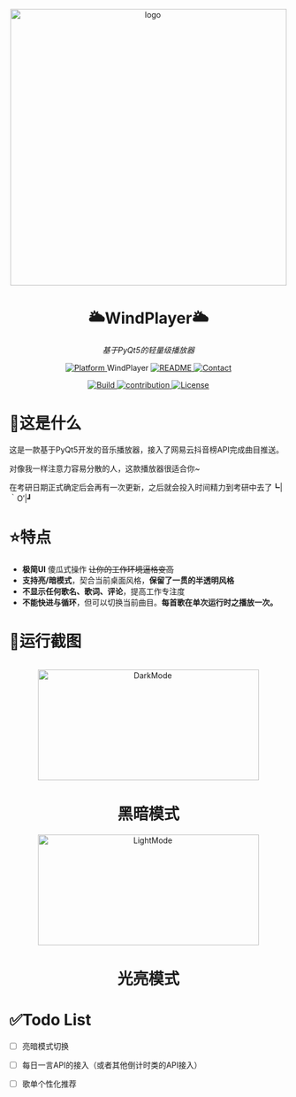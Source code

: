 

<p align="center">
    <img src="https://raw.githubusercontent.com/dafeigy/image/master/20210301120514.png" alt="logo" width=500 height=500 />
</p>
<h1 align="center">🌥WindPlayer🌥</h1>
<p align="center">
    <em>基于PyQt5的轻量级播放器</em>
</p>
<p align="center">
    <a href="https://www.mathworks.com/">
        <img src="https://img.shields.io/badge/Platform-python-blue.svg" alt="Platform">
    </a>WindPlayer
    <a href="https://github.com/Dafeigy/WindMusic/blob/main/README.md">
        <img src="https://img.shields.io/badge/Readme-Clickhere-yellow.svg" alt="README">
    </a>
    <a href="http://cybercolyce.cn/">
        <img src="https://img.shields.io/badge/Contact-Homepage-brightgreen.svg" alt="Contact">
    </a><p align="center">
    <a href="https://github.com/me-shaon/GLWTPL/blob/master/LICENSE">
        <img src="https://img.shields.io/badge/Build-passing-purple.svg" alt="Build">
    </a>
    <a href="https://github.com/Dafeigy">
        <img src="https://img.shields.io/badge/Contribution-Welcome-blue.svg" alt="contribution">
    </a>
    <a href="https://github.com/me-shaon/GLWTPL/blob/master/LICENSE">
        <img src="https://img.shields.io/badge/License-GLWT-critical.svg" alt="License">
    </a>
</p>



# 🎵这是什么

这是一款基于PyQt5开发的音乐播放器，接入了网易云抖音榜API完成曲目推送。

对像我一样注意力容易分散的人，这款播放器很适合你~

在考研日期正式确定后会再有一次更新，之后就会投入时间精力到考研中去了┗|｀O′|┛

# ⭐特点

* **极简UI** 傻瓜式操作 ~~让你的工作环境逼格变高~~
* **支持亮/暗模式**，契合当前桌面风格，**保留了一贯的半透明风格**
* **不显示任何歌名、歌词、评论**，提高工作专注度
* **不能快进与循环**，但可以切换当前曲目。**每首歌在单次运行时之播放一次。**

# 📸运行截图

![]()

<p align="center">
    <img src="https://raw.githubusercontent.com/dafeigy/image/master/20210301120235.png" alt="DarkMode" width=400 height=200 />
</p>
<h1 align="center">黑暗模式</h1>

<p align="center">
    <img src="https://raw.githubusercontent.com/dafeigy/image/master/20210301120442.png" alt="LightMode" width=400 height=200 />
</p>
<h1 align="center">光亮模式</h1>

# ✅Todo List

- [ ] 亮暗模式切换
- [ ] 每日一言API的接入（或者其他倒计时类的API接入）
- [ ] 歌单个性化推荐

